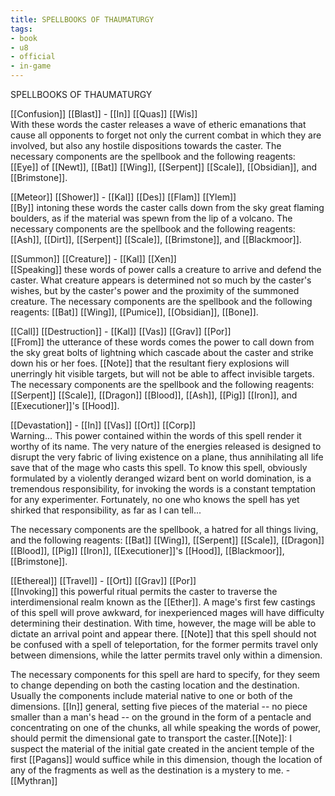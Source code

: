```yaml
---
title: SPELLBOOKS OF THAUMATURGY
tags:
- book
- u8
- official
- in-game
---
```


SPELLBOOKS OF THAUMATURGY  
  
[[Confusion]] [[Blast]] - [[In]] [[Quas]] [[Wis]]  
With these words the caster releases a wave of etheric emanations that cause all opponents to forget not only the current combat in which they are involved, but also any hostile dispositions towards the caster. The necessary components are the spellbook and the following reagents: [[Eye]] of [[Newt]], [[Bat]] [[Wing]], [[Serpent]] [[Scale]], [[Obsidian]], and [[Brimstone]].  
  
[[Meteor]] [[Shower]] - [[Kal]] [[Des]] [[Flam]] [[Ylem]]  
[[By]] intoning these words the caster calls down from the sky great flaming boulders, as if the material was spewn from the lip of a volcano. The necessary components are the spellbook and the following reagents: [[Ash]], [[Dirt]], [[Serpent]] [[Scale]], [[Brimstone]], and [[Blackmoor]].  
  
[[Summon]] [[Creature]] - [[Kal]] [[Xen]]  
[[Speaking]] these words of power calls a creature to arrive and defend the caster. What creature appears is determined not so much by the caster's wishes, but by the caster's power and the proximity of the summoned creature. The necessary components are the spellbook and the following reagents: [[Bat]] [[Wing]], [[Pumice]], [[Obsidian]], [[Bone]].  
  
[[Call]] [[Destruction]] - [[Kal]] [[Vas]] [[Grav]] [[Por]]  
[[From]] the utterance of these words comes the power to call down from the sky great bolts of lightning which cascade about the caster and strike down his or her foes. [[Note]] that the resultant fiery explosions will unerringly hit visible targets, but will not be able to affect invisible targets. The necessary components are the spellbook and the following reagents: [[Serpent]] [[Scale]], [[Dragon]] [[Blood]], [[Ash]], [[Pig]] [[Iron]], and [[Executioner]]'s [[Hood]].  
  
[[Devastation]] - [[In]] [[Vas]] [[Ort]] [[Corp]]  
Warning... This power contained within the words of this spell render it worthy of its name. The very nature of the energies released is designed to disrupt the very fabric of living existence on a plane, thus annihilating all life save that of the mage who casts this spell. To know this spell, obviously formulated by a violently deranged wizard bent on world domination, is a tremendous responsibility, for invoking the words is a constant temptation for any experimenter. Fortunately, no one who knows the spell has yet shirked that responsibility, as far as I can tell...  
  
The necessary components are the spellbook, a hatred for all things living, and the following reagents: [[Bat]] [[Wing]], [[Serpent]] [[Scale]], [[Dragon]] [[Blood]], [[Pig]] [[Iron]], [[Executioner]]'s [[Hood]], [[Blackmoor]], [[Brimstone]].  
  
[[Ethereal]] [[Travel]] - [[Ort]] [[Grav]] [[Por]]  
[[Invoking]] this powerful ritual permits the caster to traverse the interdimensional realm known as the [[Ether]]. A mage's first few castings of this spell will prove awkward, for inexperienced mages will have difficulty determining their destination. With time, however, the mage will be able to dictate an arrival point and appear there. [[Note]] that this spell should not be confused with a spell of teleportation, for the former permits travel only between dimensions, while the latter permits travel only within a dimension.  
  
The necessary components for this spell are hard to specify, for they seem to change depending on both the casting location and the destination. Usually the components include material native to one or both of the dimensions. [[In]] general, setting five pieces of the material -- no piece smaller than a man's head -- on the ground in the form of a pentacle and concentrating on one of the chunks, all while speaking the words of power, should permit the dimensional gate to transport the caster.[[Note]]: I suspect the material of the initial gate created in the ancient temple of the first [[Pagans]] would suffice while in this dimension, though the location of any of the fragments as well as the destination is a mystery to me. - [[Mythran]]